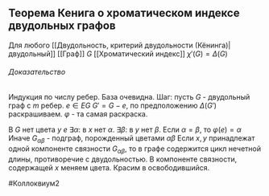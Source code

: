 ## Теорема Кенига о хроматическом индексе двудольных графов
Для любого [[Двудольность, критерий двудольности (Кёнинга)|двудольный]] [[Граф]] $G$ [[Хроматический индекс]] $\chi'(G) = \Delta(G)$

###### Доказательство
Индукция по числу ребер.
База очевидна.
Шаг: пусть $G$ - двудольный граф с $m$ ребер.
$e \in EG$
$G' = G - e$, по предположению $\Delta(G')$ раскрашиваем. $\varphi$ - та самая раскраска.

В $G$ нет цвета $y$ $e$
$\exists \alpha:$ в $x$ нет $\alpha$.
$\exists \beta:$ в $у$ нет $\beta$.
Если $\alpha = \beta$, то $\varphi(e) = \alpha$
Иначе $G_{\alpha \beta}$ - подграф, порожденный цветами $\alpha \beta$
Если $x,y$ принадлежат одной компоненте связности  $G_{\alpha \beta}$, то в графе содержится цикл нечетной длины, противоречие с двудольностью.
В компоненте связности, содержащей $x$ меняем цвета.
Красим в освободившийся.


#Коллоквиум2 